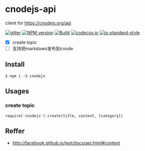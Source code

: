 # cnodejs-api

client for https://cnodejs.org/api

[![gitter](https://badges.gitter.im/Join%20Chat.svg)](https://gitter.im/i5ting/cnodejs-api?utm_source=badge&utm_medium=badge&utm_campaign=pr-badge&utm_content=badge)
[![NPM version](https://img.shields.io/npm/v/cnodejs-api.svg?style=flat-square)](https://www.npmjs.com/package/cnodejs-api)
[![Build](https://travis-ci.org/i5ting/cnodejs-api.svg?branch=master)](https://travis-ci.org/i5ting/cnodejs-api)
[![codecov.io](https://codecov.io/github/i5ting/cnodejs-api/coverage.svg?branch=master)](https://codecov.io/github/i5ting/cnodejs-api?branch=master)
[![js-standard-style](https://img.shields.io/badge/code%20style-standard-brightgreen.svg)](http://standardjs.com/)




- [x] create topic
- [ ] 支持把markdown发布到cnode

## Install

```
$ npm i -S cnodejs
```

## Usages

### create topic

```
require('cnodejs').create(title, content, [category])
```



## Reffer

- http://facebook.github.io/jest/docs/api.html#content